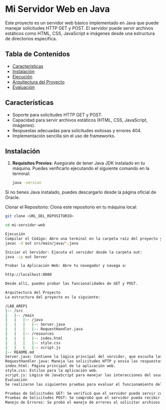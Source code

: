 # Mi Servidor Web en Java

Este proyecto es un servidor web básico implementado en Java que puede manejar solicitudes HTTP GET y POST. El servidor puede servir archivos estáticos como HTML, CSS, JavaScript e imágenes desde una estructura de directorios específica.

## Tabla de Contenidos

- [Características](#características)
- [Instalación](#instalación)
- [Ejecución](#ejecución)
- [Arquitectura del Proyecto](#arquitectura-del-proyecto)
- [Evaluación](#evaluación)

## Características

- Soporte para solicitudes HTTP GET y POST.
- Capacidad para servir archivos estáticos (HTML, CSS, JavaScript, imágenes).
- Respuestas adecuadas para solicitudes exitosas y errores 404.
- Implementación sencilla sin el uso de frameworks.

## Instalación

1. **Requisitos Previos**: Asegúrate de tener Java JDK instalado en tu máquina. Puedes verificarlo ejecutando el siguiente comando en la terminal:

   ```bash
   java -version

Si no tienes Java instalado, puedes descargarlo desde la página oficial de Oracle.

Clonar el Repositorio: Clona este repositorio en tu máquina local:

```bash
git clone <URL_DEL_REPOSITORIO>

cd mi-servidor-web

Ejecución
Compilar el Código: Abre una terminal en la carpeta raíz del proyecto y compila el código Java:
javac -d out src/main/java/*.java

Iniciar el Servidor: Ejecuta el servidor desde la carpeta out:
java -cp out Server

Probar la Aplicación Web: Abre tu navegador y navega a:

http://localhost:8080

Desde allí, puedes probar las funcionalidades de GET y POST.

Arquitectura del Proyecto
La estructura del proyecto es la siguiente:

/LAB_AREP1
|-- /src
|   |-- /main
|   |   |-- /java
|   |   |   |-- Server.java
|   |   |   |-- RequestHandler.java
|   |   |-- /resources
|   |   |   |-- index.html
|   |   |   |-- style.css
|   |   |   |-- script.js
|-- README.md
Server.java: Contiene la lógica principal del servidor, que escucha las solicitudes entrantes.
RequestHandler.java: Maneja las solicitudes HTTP y envía las respuestas adecuadas.
index.html: Página principal de la aplicación web.
style.css: Estilos para la aplicación web.
script.js: Lógica de JavaScript para manejar las interacciones del usuario.
Evaluación
Se realizaron las siguientes pruebas para evaluar el funcionamiento del servidor:

Pruebas de Solicitudes GET: Se verificó que el servidor pueda servir correctamente el archivo index.html y otros archivos estáticos.
Pruebas de Solicitudes POST: Se comprobó que el servidor pueda recibir y procesar datos enviados a través de solicitudes POST.
Manejo de Errores: Se probó el manejo de errores al solicitar archivos que no existen, asegurando que se devuelva un código de estado 404.